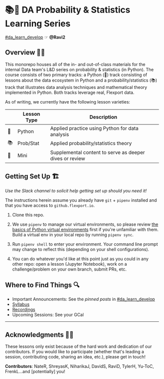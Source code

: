# 📚🐍 DA Probability & Statistics Learning Series 
[\#da_learn_develop](https://flexport.slack.com/archives/C0119CY6W56) ☞ **@Ravi2**

## Overview 👨‍🏫

This monorepo houses all of the in- and out-of-class materials for the internal Data team's L&D series on probability & statistics (in Python). The course consists of two primary tracks: a Python (🐍) track consisting of lessons about the data ecosystem in Python and a probability/statistics (📚) track that illustrates data analysis techniques and mathematical theory implemented in Python. Both tracks leverage real, Flexport data.

As of writing, we currently have the following lesson varieties:

|   | Lesson Type  | Description                        |
|---|--------------|-------------------------------------|
| 🐍  | Python     | Applied practice using Python for data analysis |
| 📚  | Prob/Stat  | Applied probability/statistics theory |
| 🤏  | Mini       | Supplemental content to serve as deeper dives or review |

## Getting Set Up 🏗
_Use the Slack channel to solicit help getting set up should you need it!_

The instructions herein assume you already have `git` + `pipenv` installed and that you have access to `github.flexport.io`.

1. Clone this repo.

2. We use `pipenv` to manage our virtual environments, so please review [the basics of Python virtual environments](https://flexport.slack.com/files/UP1Q44N20/F010LCCDFJ8/python_environments_101_for_data_analysts) first if you're unfamiliar with them. Build a virtual env in your local repo by running `pipenv sync`.

3. Run `pipenv shell` to enter your environment. Your command line prompt may change to reflect this (depending on your shell configurations).

4. You can do whatever you'd like at this point just as you could in any other repo: open a lesson (Jupyter Notebook), work on a challenge/problem on your own branch, submit PRs, etc.

## Where to Find Things 🔍

- Important Announcements: See the _pinned posts_ in [\#da_learn_develop](https://flexport.slack.com/archives/C0119CY6W56)
- [Syllabus](https://docs.google.com/document/d/1s7jkXkjIAX2cGI8sKCURmSr4Q0heg1cpv7J479Nfkf4/edit#heading=h.njgornklx0x7)
- [Recordings](https://drive.google.com/drive/folders/1ebuHd3aKd1VUDScSGeVzB9rxe2Q-yldF?usp=sharing)
- Upcoming Sessions: See your GCal

---

## Acknowledgments 🙏🏽

These lessons only exist because of the hard work and dedication of our contributors. If you would like to participate (whether that's leading a session, contributing code, sharing an idea, etc.), please get in touch!

**Contributors**: NateR, ShreyasK, NiharikaJ, DavidS, RaviD, TylerH, Yu-ToC, FrenkL...and \[potentially\] you!



